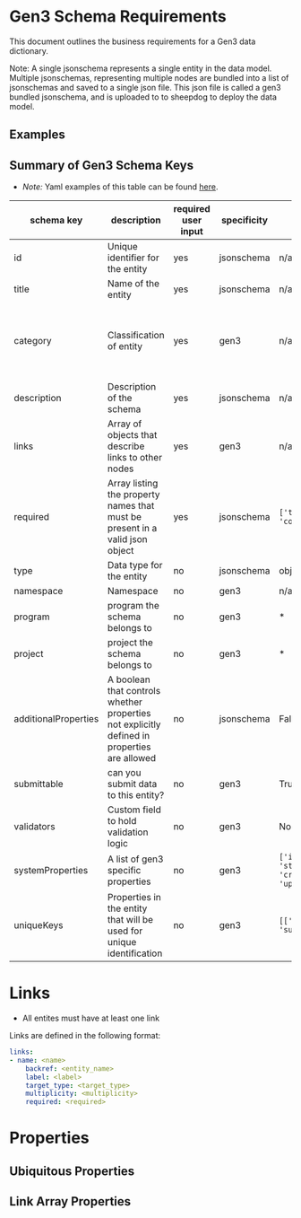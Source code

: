 # Gen3 Schema Requirements

This document outlines the business requirements for a Gen3 data dictionary.

Note: A single jsonschema represents a single entity in the data model. Multiple jsonschemas, representing multiple nodes are bundled into a list of jsonschemas and saved to a single json file. This json file is called a gen3 bundled jsonschema, and is uploaded to to sheepdog to deploy the data model.

## Examples

## Summary of Gen3 Schema Keys
- *Note:* Yaml examples of this table can be found [here](../tests/gen3_schema/examples/yaml/lipidomics_file.yaml).

| schema key           | description                                                                                 | required user input | specificity | default value                                                     | data type                                                                                                                     |
| -------------------- | ------------------------------------------------------------------------------------------- | ------------------- | ----------- | ----------------------------------------------------------------- | ----------------------------------------------------------------------------------------------------------------------------- |
| id                   | Unique identifier for the entity                                                            | yes                 | jsonschema  | n/a                                                               | String                                                                                                                        |
| title                | Name of the entity                                                                          | yes                 | jsonschema  | n/a                                                               | String                                                                                                                        |
| category             | Classification of entity                                                                    | yes                 | gen3        | n/a                                                               | Enum `['administrative', 'index_file', 'biospecimen', 'clinical', 'notation', 'data_file', 'analysis', 'experimental_methods']`|
| description          | Description of the schema                                                                   | yes                 | jsonschema  | n/a                                                               | String                                                                                                                        |
| links                | Array of objects that describe links to other nodes                                      | yes                 | gen3        | n/a                                                               | Array                                                                                                                         |
| required             | Array listing the property names that must be present in a valid json object                | yes                 | jsonschema  | `['type', 'submitter_id', 'core_metadata_collection']`            | Array                                                                                                                         |
| type                 | Data type for the entity                                                                    | no                  | jsonschema  | object                                                            | String                                                                                                                        |
| namespace            | Namespace                                                                                   | no                  | gen3        | n/a                                                               | String                                                                                                                        |
| program              | program the schema belongs to                                                               | no                  | gen3        | *                                                                 | String                                                                                                                        |
| project              | project the schema belongs to                                                               | no                  | gen3        | *                                                                 | String                                                                                                                        |
| additionalProperties | A boolean that controls whether properties not explicitly defined in properties are allowed | no                  | jsonschema  | False                                                             | Bool                                                                                                                          |
| submittable          | can you submit data to this entity?                                                         | no                  | gen3        | True                                                              | Bool                                                                                                                          |
| validators           | Custom field to hold validation logic                                                       | no                  | gen3        | None                                                              | String                                                                                                                        |
| systemProperties     | A list of gen3 specific properties                                                          | no                  | gen3        | `['id', 'project_id', 'state', 'created_datetime', 'updated_datetime']` | Array                                                                                                                         |
| uniqueKeys           | Properties in the entity that will be used for unique identification                        | no                  | gen3        | `[['id'], ['project_id', 'submitter_id']]`                          | Array                                                                                                                         |


# Links
- All entites must have at least one link

Links are defined in the following format:

```yaml
links:
- name: <name>
    backref: <entity_name>
    label: <label>
    target_type: <target_type>
    multiplicity: <multiplicity>
    required: <required>
```


# Properties

## Ubiquitous Properties


## Link Array Properties